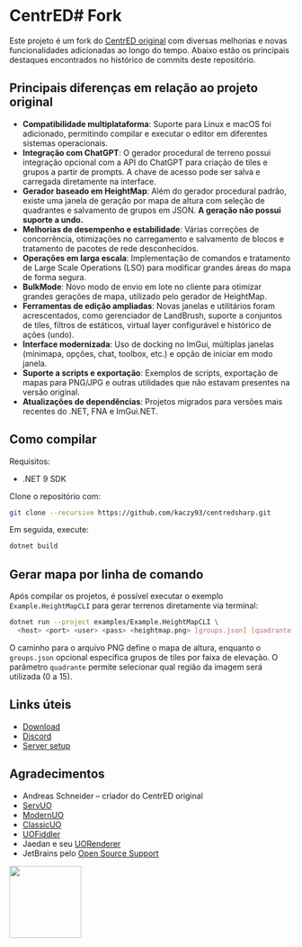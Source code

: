 # CentrED# Fork

Este projeto é um fork do [CentrED original](https://git.aksdb.de/aksdb/CentrED) com diversas melhorias e novas funcionalidades adicionadas ao longo do tempo. Abaixo estão os principais destaques encontrados no histórico de commits deste repositório.

## Principais diferenças em relação ao projeto original

- **Compatibilidade multiplataforma**: Suporte para Linux e macOS foi adicionado, permitindo compilar e executar o editor em diferentes sistemas operacionais.
- **Integração com ChatGPT**: O gerador procedural de terreno possui integração opcional com a API do ChatGPT para criação de tiles e grupos a partir de prompts. A chave de acesso pode ser salva e carregada diretamente na interface.
- **Gerador baseado em HeightMap**: Além do gerador procedural padrão, existe uma janela de geração por mapa de altura com seleção de quadrantes e salvamento de grupos em JSON. **A geração não possui suporte a undo.**
- **Melhorias de desempenho e estabilidade**: Várias correções de concorrência, otimizações no carregamento e salvamento de blocos e tratamento de pacotes de rede desconhecidos.
- **Operações em larga escala**: Implementação de comandos e tratamento de Large Scale Operations (LSO) para modificar grandes áreas do mapa de forma segura.
- **BulkMode**: Novo modo de envio em lote no cliente para otimizar grandes gerações de mapa, utilizado pelo gerador de HeightMap.
- **Ferramentas de edição ampliadas**: Novas janelas e utilitários foram acrescentados, como gerenciador de LandBrush, suporte a conjuntos de tiles, filtros de estáticos, virtual layer configurável e histórico de ações (undo).
- **Interface modernizada**: Uso de docking no ImGui, múltiplas janelas (minimapa, opções, chat, toolbox, etc.) e opção de iniciar em modo janela.
- **Suporte a scripts e exportação**: Exemplos de scripts, exportação de mapas para PNG/JPG e outras utilidades que não estavam presentes na versão original.
- **Atualizações de dependências**: Projetos migrados para versões mais recentes do .NET, FNA e ImGui.NET.

## Como compilar

Requisitos:
- .NET 9 SDK

Clone o repositório com:

```bash
git clone --recursive https://github.com/kaczy93/centredsharp.git
```

Em seguida, execute:

```bash
dotnet build
```

## Gerar mapa por linha de comando

Após compilar os projetos, é possível executar o exemplo `Example.HeightMapCLI`
para gerar terrenos diretamente via terminal:

```bash
dotnet run --project examples/Example.HeightMapCLI \
  <host> <port> <user> <pass> <heightmap.png> [groups.json] [quadrante]
```

O caminho para o arquivo PNG define o mapa de altura, enquanto o `groups.json`
opcional especifica grupos de tiles por faixa de elevação. O parâmetro
`quadrante` permite selecionar qual região da imagem será utilizada (0 a 15).


## Links úteis

- [Download](https://kaczy93.github.io/centredsharp/#/Download/)
- [Discord](https://discord.gg/zpNCv36fQ8)
- [Server setup](https://github.com/kaczy93/centredsharp/wiki/Server-setup)

## Agradecimentos

- Andreas Schneider – criador do CentrED original
- [ServUO](https://github.com/ServUO/ServUO)
- [ModernUO](https://github.com/modernuo/ModernUO)
- [ClassicUO](https://github.com/ClassicUO/ClassicUO)
- [UOFiddler](https://github.com/polserver/UOFiddler)
- Jaedan e seu [UORenderer](https://github.com/jaedan/UORenderer)
- JetBrains pelo [Open Source Support](https://jb.gg/OpenSourceSupport)

<img src="https://resources.jetbrains.com/storage/products/company/brand/logos/jb_beam.png" width="128" height="128" />
